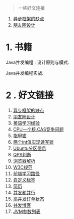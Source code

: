 > 一些好文连接

1. [异步框架的缺点](https://www.v2ex.com/t/771935#reply36)
2. [朋友圈设计](https://www.v2ex.com/t/772767)

# 1. 书籍

Java并发编程 : 设计原则与模式.

Java并发编程实战.

# 2 . 好文链接

1. [异步框架的缺点](https://www.v2ex.com/t/771935#reply36)
2. [朋友圈设计](https://www.v2ex.com/t/772767)
3. [英语学习经验](https://www.leyafo.com/el/2021-05-02-my-english-learning-experiences-full/)
4. [CPU一个核,CAS竞争问题](https://www.v2ex.com/t/774722)
5. [指甲钳](https://www.v2ex.com/t/776769)
6. [两个int值实现读写锁](https://www.cnblogs.com/DarrenChan/p/8619476.html)
7. [Ubuntu分区信息](https://www.v2ex.com/t/783392#reply9)
8. [QPS判断](https://www.v2ex.com/t/784806#reply22)
9. [浏览器解析](https://www.html5rocks.com/zh/tutorials/internals/howbrowserswork/)
10. [W3C规范](https://www.w3.org/TR/?tag=html)
11. [前端学习路径](https://github.com/goodjack/developer-roadmap-chinese)
12. [自定义标签](https://www.html5rocks.com/zh/tutorials/webcomponents/customelements/)
13. [简历](https://www.v2ex.com/t/793498#reply32)
14. [并发和并行](https://laike9m.com/blog/huan-zai-yi-huo-bing-fa-he-bing-xing,61/)
15. [高并发订单状态](https://v2ex.com/t/839046#reply40)
16. [并发博客](http://www.blogjava.net/xylz/archive/2010/07/08/325587.html)
17. [JVM参数列表](https://docs.oracle.com/javase/8/docs/technotes/tools/unix/java.html)


